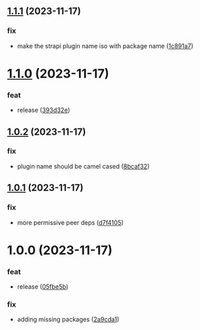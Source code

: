 ## [1.1.1](https://github.com/taskworld/strapi-plugin-react-icons-custom-field/compare/v1.1.0...v1.1.1) (2023-11-17)


### fix

* make the strapi plugin name iso with package name ([1c891a7](https://github.com/taskworld/strapi-plugin-react-icons-custom-field/commit/1c891a771e2a98806c0b1df647103f14e08b03df))

# [1.1.0](https://github.com/taskworld/strapi-plugin-react-icons-custom-field/compare/v1.0.2...v1.1.0) (2023-11-17)


### feat

* release ([393d32e](https://github.com/taskworld/strapi-plugin-react-icons-custom-field/commit/393d32e775dcfaefe0c1918665c0e7ef79dc80b0))

## [1.0.2](https://github.com/taskworld/strapi-plugin-react-icons-custom-field/compare/v1.0.1...v1.0.2) (2023-11-17)


### fix

* plugin name should be camel cased ([8bcaf32](https://github.com/taskworld/strapi-plugin-react-icons-custom-field/commit/8bcaf3218bf92bd5a7c0fc4b3d868449fa141d84))

## [1.0.1](https://github.com/taskworld/strapi-plugin-react-icons-custom-field/compare/v1.0.0...v1.0.1) (2023-11-17)


### fix

* more permissive peer deps ([d7f4105](https://github.com/taskworld/strapi-plugin-react-icons-custom-field/commit/d7f4105473cc5aa9c00cadc4881ef33692bf0d25))

# 1.0.0 (2023-11-17)


### feat

* release ([05fbe5b](https://github.com/taskworld/strapi-plugin-react-icons-custom-field/commit/05fbe5b6f2d2a24ef70635ccd37e45a23cf2e94e))


### fix

* adding missing packages ([2a9cda1](https://github.com/taskworld/strapi-plugin-react-icons-custom-field/commit/2a9cda19929e484406fcbd5533f24c98f12ff974))
